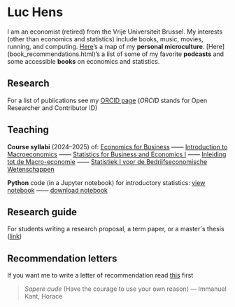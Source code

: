 # Luc Hens

I am an economist (retired) from the Vrije Universiteit Brussel. My interests (other than economics and statistics) include books, music, movies, running, and computing. [Here](about_me.html)’s a map of my **personal microculture**. [Here] (book_recommendations.html)’s a list of some of my favorite **podcasts** and some accessible **books** on economics and statistics.

## Research
 For a list of publications see my [ORCID page](https://orcid.org/0000-0003-4881-9317) (*ORCID* stands for Open Researcher and Contributor ID)

## Teaching 
**Course syllabi** (2024&ndash;2025) of:
 [Economics for Business](economics_for_business_syllabus_2024_2025.pdf) &mdash;&mdash; [Introduction to Macroeconomics](introduction_to_macroeconomics_syllabus_2024_2025.pdf) &mdash;&mdash; [Statistics for Business and Economics I](statistics_i_syllabus_2024_2025.pdf) &mdash;&mdash; [Inleiding tot de Macro-economie](inleiding_tot_de_macro_economie_studiewijzer_2024_2025.pdf) &mdash;&mdash; [Statistiek I voor de Bedrijfseconomische Wetenschappen](statistiek_i_studiewijzer_2024_2025.pdf)
 
 **Python** code (in a Jupyter notebook) for introductory statistics: [view notebook](https://nbviewer.org/github/luc-hens/luc-hens.github.io/blob/main/statistics_i_using_python.ipynb#)  &mdash;&mdash; [download notebook](statistics_i_using_python.ipynb)

## Research guide
For students writing a research proposal, a term paper, or a master's thesis ([link](guide.html))

## Recommendation letters
If you want me to write a letter of recommendation read [this](recommendation.html) first 


> *Sapere aude* (Have the courage to use your own reason) &mdash; Immanuel Kant, Horace